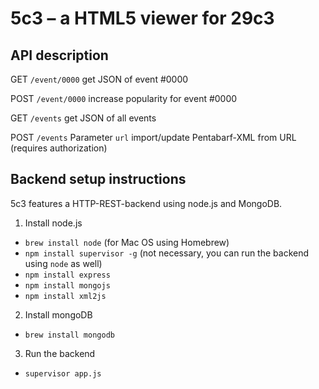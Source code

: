 # 5c3 – a HTML5 viewer for 29c3

## API description

GET `/event/0000` get JSON of event #0000

POST `/event/0000` increase popularity for event #0000

GET `/events` get JSON of all events

POST `/events` Parameter `url` import/update Pentabarf-XML from URL (requires authorization)



## Backend setup instructions
5c3 features a HTTP-REST-backend using node.js and MongoDB.

1. Install node.js
 - `brew install node` (for Mac OS using Homebrew)
 - `npm install supervisor -g` (not necessary, you can run the backend using `node` as well)
 -  `npm install express`
 -  `npm install mongojs`
 -  `npm install xml2js`

2. Install mongoDB
 - `brew install mongodb`

3. Run the backend
 - `supervisor app.js`

